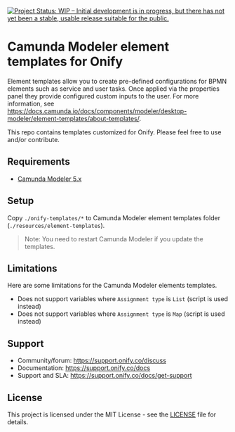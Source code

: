 [![Project Status: WIP – Initial development is in progress, but there has not yet been a stable, usable release suitable for the public.](https://www.repostatus.org/badges/latest/wip.svg)](https://www.repostatus.org/#wip)

# Camunda Modeler element templates for Onify

Element templates allow you to create pre-defined configurations for BPMN elements such as service and user tasks. Once applied via the properties panel they provide configured custom inputs to the user. For more information, see https://docs.camunda.io/docs/components/modeler/desktop-modeler/element-templates/about-templates/.

This repo contains templates customized for Onify. Please feel free to use and/or contribute.

## Requirements

* [Camunda Modeler 5.x](https://camunda.com/download/modeler/)

## Setup

Copy `./onify-templates/*` to Camunda Modeler element templates folder (`./resources/element-templates`). 

> Note: You need to restart Camunda Modeler if you update the templates.

## Limitations

Here are some limitations for the Camunda Modeler elements templates.

* Does not support variables where `Assignment type` is `List` (script is used instead)
* Does not support variables where `Assignment type` is `Map` (script is used instead)

## Support

* Community/forum: https://support.onify.co/discuss
* Documentation: https://support.onify.co/docs
* Support and SLA: https://support.onify.co/docs/get-support

## License

This project is licensed under the MIT License - see the [LICENSE](LICENSE) file for details.